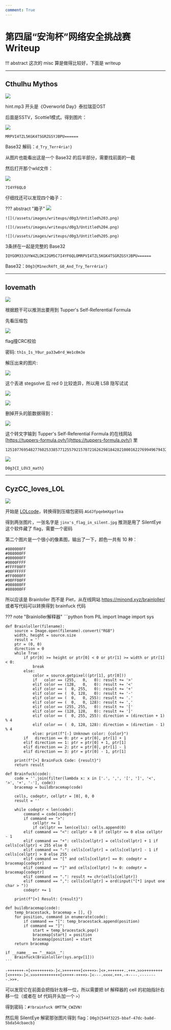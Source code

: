 ```yaml
---
comment: True
---
```


# 第四届“安洵杯”网络安全挑战赛 Writeup

!!! abstract
    这次的 misc 算是做得比较好，下面是 writeup

---

## Cthulhu Mythos
![](https://img.shields.io/badge/-MISC-informational?style=flat-square)

hint.mp3 开头是《Overworld Day》泰拉瑞亚OST

后面是SSTV，Scottie1模式。得到图片：

![](/assets/images/writeups/d0g3/3F5D249796915C12804FD32B338E243B.jpg)

```text
MRPVI4TZL5KGK4TSGRZGSYJBPU======
```

Base32 解码：`d_Try_Terr4ria!}` 

从图片也能看出这是一个 Base32 的后半部分，需要找前面的一截

然后打开那个wld文件：

![](/assets/images/writeups/d0g3/Untitled%201.png)

`7I4YF6QLO`

仔细找还可以发现四个箱子：

??? abstract "箱子"
    ![](/assets/images/writeups/d0g3/Untitled%202.png)

    ![](/assets/images/writeups/d0g3/Untitled%203.png)

    ![](/assets/images/writeups/d0g3/Untitled%204.png)

    ![](/assets/images/writeups/d0g3/Untitled%205.png)

3条拼在一起是完整的 Base32

`IQYGOM33JUYW4ZLDKI2GM5C7I4YF6QLOMRPVI4TZL5KGK4TSGRZGSYJBPU======`

Base32：`D0g3{M1necR4ft_G0_And_Try_Terr4ria!}` 

---

## lovemath
![](https://img.shields.io/badge/-MISC-informational?style=flat-square)

根据题干可以推测出要用到 Tupper's Self-Referential Formula

先看压缩包

![](/assets/images/writeups/d0g3/Untitled%206.png)

flag撞CRC校验

密码: `th1s_Is_Y0ur_pa33w0rd_We1c0m3e`

解压出来的图片:

![](/assets/images/writeups/d0g3/blind.png)

这个丢进 stegsolve 后 red 0 比较诡异，所以用 LSB 隐写试试

![](/assets/images/writeups/d0g3/Untitled%207.png)

![](/assets/images/writeups/d0g3/Untitled%208.png)

删掉开头的脏数据得到：

![](/assets/images/writeups/d0g3/qqq.png)

这个转文字输到 Tupper's Self-Referential Formula 的在线网站 [https://tuppers-formula.ovh/](https://tuppers-formula.ovh/) 里

```text
1251077695482776025338577125579215707216262981842821000162276994967943212822693842845266851984880336702446444408289977864567921038435144120176357529686342977212633764247620567669441602729004003473312468776582473461071462631554533766709934484393185739708817165738912742570170547790145328253304755428563911689057632001795598667127514331122190795355921436735375126688142856470280128821316586008242687241930886868804388482643589009068543771977163419519208340324352
```

![](/assets/images/writeups/d0g3/Untitled%209.png)

`D0g3{I_LOV3_math}`

---

## CyzCC_loves_LOL
![](https://img.shields.io/badge/-MISC-informational?style=flat-square)

开始是 [LOLcode](https://www.dcode.fr/lolcode-language)，转换得到压缩包密码 `AGdJfpqebmXpptloa`

得到两张图片，一张名字是 `jinx's_flag_in_silent.jpg` 推测是用了 SilentEye 这个软件藏了 flag，需要一个密码

第二个图片是一个很小的像素图，输出了一下，颜色一共有 10 种：
```text
#800000FF
#008000FF
#000000FF
#0000FFFF
#FFFF00FF
#00FFFFFF
#FF0000FF
#00FF00FF
#008080FF
#808000FF
```

所以应该是 Brainloller 而不是 Piet，从在线网站 https://minond.xyz/brainloller/ 或者写代码可以转换得到 brainfuck 代码 

??? note "Brainloller解释器"
    ```python 
    from PIL import Image 
    import sys

    def Brainloller(filename):
        source = Image.open(filename).convert("RGB")
        width, height = source.size
        result = ''
        ptr = (0, 0)
        direction = 0
        while True:
            if ptr[0] >= height or ptr[0] < 0 or ptr[1] >= width or ptr[1] < 0:
                break
            else:
                color = source.getpixel((ptr[1], ptr[0]))
                if   color == (255,   0,   0): result += '>'
                elif color == (128,   0,   0): result += '<'
                elif color == (  0, 255,   0): result += '+'
                elif color == (  0, 128,   0): result += '-'
                elif color == (  0,   0, 255): result += '.'
                elif color == (  0,   0, 128): result += ','
                elif color == (255, 255,   0): result += '['
                elif color == (128, 128,   0): result += ']'
                elif color == (  0, 255, 255): direction = (direction + 1) % 4
                elif color == (  0, 128, 128): direction = (direction - 1) % 4
                else: print(f"[-] Unknown color: {color}")
            if   direction == 0: ptr = ptr[0], ptr[1] + 1
            elif direction == 1: ptr = ptr[0] + 1, ptr[1]
            elif direction == 2: ptr = ptr[0], ptr[1] - 1
            elif direction == 3: ptr = ptr[0] - 1, ptr[1]

        print(f"[+] BrainFuck Code: {result}")
        return result

    def Brainfuck(code):
        code = ''.join(filter(lambda x: x in ['.', ',', '[', ']', '<', '>', '+', '-'], code))
        bracemap = buildbracemap(code)

        cells, codeptr, cellptr = [0], 0, 0
        result = ''

        while codeptr < len(code):
            command = code[codeptr]
            if command == ">":
                cellptr += 1
                if cellptr == len(cells): cells.append(0)
            elif command == "<": cellptr = 0 if cellptr <= 0 else cellptr - 1
            elif command == "+": cells[cellptr] = cells[cellptr] + 1 if cells[cellptr] < 255 else 0
            elif command == "-": cells[cellptr] = cells[cellptr] - 1 if cells[cellptr] > 0 else 255
            elif command == "[" and cells[cellptr] == 0: codeptr = bracemap[codeptr]
            elif command == "]" and cells[cellptr] != 0: codeptr = bracemap[codeptr]
            elif command == ".": result += chr(cells[cellptr])
            elif command == ",": cells[cellptr] = ord(input("[*] input one char > "))
            codeptr += 1

        print(f"[+] Result: {result}")

    def buildbracemap(code):
        temp_bracestack, bracemap = [], {}
        for position, command in enumerate(code):
            if command == "[": temp_bracestack.append(position)
            if command == "]":
                start = temp_bracestack.pop()
                bracemap[start] = position
                bracemap[position] = start
        return bracemap

    if __name__ == "__main__":
        Brainfuck(Brainloller(sys.argv[1]))
    ```

```brainfuck 
-+++++++-+[<++++++++>-]<.>+++++++[<++++>-]<+.+++++++..+++.>>>++++++++[<++++>-]<.>>>++++++++++[<++++-++++>-]<---.<<<<.+++.-+----.--------.>>+.
```

可以发现它在前面会把指针左移一位，所以需要把 bf 解释器的 cell 的初始指针右移一位（或者在 bf 代码开头加一个 `>`）

得到密码：`#!brainfuck 0MTTW_CWZVN!`

然后用 SilentEye 解密那张图片得到 flag：`D0g3{544f3225-bbaf-47dc-ba8d-5bda54cbaecb}`
